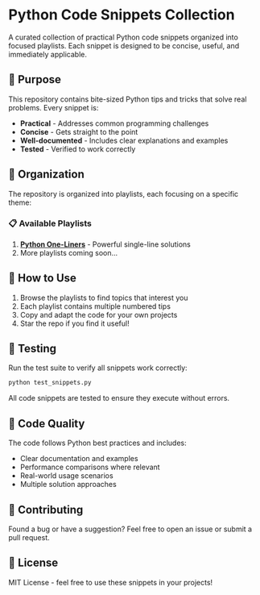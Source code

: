 # Python Code Snippets Collection

A curated collection of practical Python code snippets organized into focused playlists. Each snippet is designed to be concise, useful, and immediately applicable.

## 🎯 Purpose

This repository contains bite-sized Python tips and tricks that solve real problems. Every snippet is:
- **Practical** - Addresses common programming challenges
- **Concise** - Gets straight to the point
- **Well-documented** - Includes clear explanations and examples
- **Tested** - Verified to work correctly

## 📁 Organization

The repository is organized into playlists, each focusing on a specific theme:

### 📋 Available Playlists

1. **[Python One-Liners](./01-python-one-liners/)** - Powerful single-line solutions
2. More playlists coming soon...

## 🚀 How to Use

1. Browse the playlists to find topics that interest you
2. Each playlist contains multiple numbered tips
3. Copy and adapt the code for your own projects
4. Star the repo if you find it useful!

## 🧪 Testing

Run the test suite to verify all snippets work correctly:

```bash
python test_snippets.py
```

All code snippets are tested to ensure they execute without errors.

## 📝 Code Quality

The code follows Python best practices and includes:
- Clear documentation and examples
- Performance comparisons where relevant
- Real-world usage scenarios
- Multiple solution approaches

## 🤝 Contributing

Found a bug or have a suggestion? Feel free to open an issue or submit a pull request.

## 📄 License

MIT License - feel free to use these snippets in your projects! 
